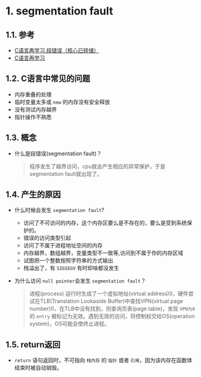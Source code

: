 <!--
 * @Author: JohnJeep
 * @Date: 2019-07-28 21:54:53
 * @LastEditTime: 2020-09-10 14:04:17
 * @LastEditors: Please set LastEditors
 * @Description: 段错误问题
--> 
# 1. segmentation fault
## 1.1. 参考
- [C语言再学习 段错误（核心已转储）](https://blog.csdn.net/qq_29350001/article/details/53780697)
- [C语言再学习](https://blog.csdn.net/qq_29350001/article/category/9267707/3) 

## 1.2. C语言中常见的问题
- 内存重叠的处理
- 临时变量太多或 `new` 的内存没有安全释放
- 没有测试内存越界
- 指针操作不熟悉 


## 1.3. 概念
- 什么是段错误(segmentation fault)？
  > 程序发生了越界访问，cpu就会产生相应的异常保护，于是segmentation fault就出现了。


## 1.4. 产生的原因
- 什么时候会发生 `segmentation fault`?
  - 访问了不可访问的内存，这个内存区要么是不存在的，要么是受到系统保护的。
  - 错误的访问类型引起
  - 访问了不属于进程地址空间的内存
  - 内存越界，数组越界，变量类型不一致等,访问到不属于你的内存区域
  - 试图把一个整数按照字符串的方式输出
  - 栈溢出了，有 `SIGSEGV` 有时却啥都没发生

- 为什么访问 `null pointer`会发生 `segmentation fault`？
  > 进程(process) 运行时生成了一个虚拟地址(virtual address)0，硬件尝试在TLB(Translation Lookaside Buffer)中查找VPN(virtual page number)0，在TLB中没有找到，则查询页表(page table)，发现 `VPN为0` 的 `entry` 被标记为无效。遇到无效的访问，将控制权交给OS(operation system)，OS可能会使终止进程。


## 1.5. return返回
- `return` 语句返回时，不可指向 `栈内存` 的 `指针` 或者 `引用`，因为该内存在函数体结束时被自动销毁。

